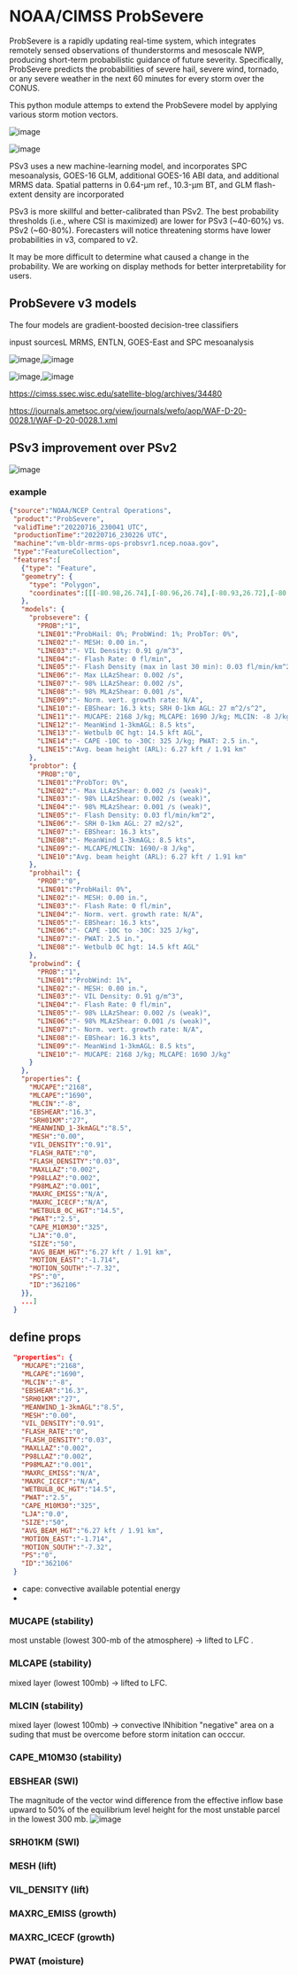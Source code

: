 # NOAA/CIMSS ProbSevere 

ProbSevere is a rapidly updating real-time system, which integrates remotely sensed observations of thunderstorms and mesoscale NWP, producing short-term probabilistic guidance of future severity. Specifically, ProbSevere predicts the probabilities of severe hail, severe wind, tornado, or any severe weather in the next 60 minutes for every storm over the CONUS.

This python module attemps to extend the ProbSevere model by applying various storm motion vectors.


![image](https://user-images.githubusercontent.com/76945789/135806503-02ba51bd-9af2-499a-81b1-9089104fe9a1.png)


![image](https://user-images.githubusercontent.com/76945789/135806799-35f2f394-6e1c-4561-bedc-11a1171b23bc.png)


PSv3 uses a new machine-learning model, and incorporates SPC mesoanalysis, GOES-16 GLM, additional GOES-16 ABI data, and additional MRMS data.
Spatial patterns in 0.64-µm ref., 10.3-µm BT, and GLM flash-extent density are incorporated

PSv3 is more skillful and better-calibrated than PSv2.
The best probability thresholds (i.e., where CSI is maximized) are lower for PSv3 (~40-60%) vs. PSv2 (~60-80%).
Forecasters will notice threatening storms have lower probabilities in v3, compared to v2. 

It may be more difficult to determine what caused a change in the probability.
We are working on display methods for better interpretability for users.

## ProbSevere v3 models

The four models are gradient-boosted decision-tree classifiers

inpust sourcesL MRMS, ENTLN, GOES-East and SPC mesoanalysis


![image](https://user-images.githubusercontent.com/76945789/135807413-ab4a1e03-4b70-4889-aef2-3a77e5287d05.png),![image](https://user-images.githubusercontent.com/76945789/135807429-9da75b62-5a7d-4de5-9ba5-8d27011b0a91.png)

![image](https://user-images.githubusercontent.com/76945789/135807446-aea541f4-7c88-4cc7-8d2a-cb4708410603.png),![image](https://user-images.githubusercontent.com/76945789/135807455-ea2d5bef-b200-43b6-b5f9-b7870c925605.png)


https://cimss.ssec.wisc.edu/satellite-blog/archives/34480

https://journals.ametsoc.org/view/journals/wefo/aop/WAF-D-20-0028.1/WAF-D-20-0028.1.xml



## PSv3 improvement over PSv2


![image](https://user-images.githubusercontent.com/76945789/135807720-978cf8aa-93a0-4061-90a9-730785404d1d.png)


### example 


``` json
{"source":"NOAA/NCEP Central Operations",
 "product":"ProbSevere",
 "validTime":"20220716_230041 UTC",
 "productionTime":"20220716_230226 UTC",                  
 "machine":"vm-bldr-mrms-ops-probsvr1.ncep.noaa.gov",
 "type":"FeatureCollection",
 "features":[
   {"type": "Feature",
   "geometry": {
     "type": "Polygon",
     "coordinates":[[[-80.98,26.74],[-80.96,26.74],[-80.93,26.72],[-80.93,26.70],[-80.96,26.67],[-80.99,26.67],[-81.00,26.68],[-81.00,26.72],[-80.98,26.74]]]
   },
   "models": {
     "probsevere": {
       "PROB":"1",
       "LINE01":"ProbHail: 0%; ProbWind: 1%; ProbTor: 0%",
       "LINE02":"- MESH: 0.00 in.",
       "LINE03":"- VIL Density: 0.91 g/m^3",
       "LINE04":"- Flash Rate: 0 fl/min",
       "LINE05":"- Flash Density (max in last 30 min): 0.03 fl/min/km^2",
       "LINE06":"- Max LLAzShear: 0.002 /s",
       "LINE07":"- 98% LLAzShear: 0.002 /s",
       "LINE08":"- 98% MLAzShear: 0.001 /s",
       "LINE09":"- Norm. vert. growth rate: N/A",
       "LINE10":"- EBShear: 16.3 kts; SRH 0-1km AGL: 27 m^2/s^2",
       "LINE11":"- MUCAPE: 2168 J/kg; MLCAPE: 1690 J/kg; MLCIN: -8 J/kg",
       "LINE12":"- MeanWind 1-3kmAGL: 8.5 kts",
       "LINE13":"- Wetbulb 0C hgt: 14.5 kft AGL",
       "LINE14":"- CAPE -10C to -30C: 325 J/kg; PWAT: 2.5 in.",
       "LINE15":"Avg. beam height (ARL): 6.27 kft / 1.91 km"
     },
     "probtor": {
       "PROB":"0",
       "LINE01":"ProbTor: 0%",
       "LINE02":"- Max LLAzShear: 0.002 /s (weak)",
       "LINE03":"- 98% LLAzShear: 0.002 /s (weak)",
       "LINE04":"- 98% MLAzShear: 0.001 /s (weak)",
       "LINE05":"- Flash Density: 0.03 fl/min/km^2",
       "LINE06":"- SRH 0-1km AGL: 27 m2/s2",
       "LINE07":"- EBShear: 16.3 kts",
       "LINE08":"- MeanWind 1-3kmAGL: 8.5 kts",
       "LINE09":"- MLCAPE/MLCIN: 1690/-8 J/kg",
       "LINE10":"Avg. beam height (ARL): 6.27 kft / 1.91 km"
     },
     "probhail": {
       "PROB":"0",
       "LINE01":"ProbHail: 0%",
       "LINE02":"- MESH: 0.00 in.",
       "LINE03":"- Flash Rate: 0 fl/min",
       "LINE04":"- Norm. vert. growth rate: N/A",
       "LINE05":"- EBShear: 16.3 kts",
       "LINE06":"- CAPE -10C to -30C: 325 J/kg",
       "LINE07":"- PWAT: 2.5 in.",
       "LINE08":"- Wetbulb 0C hgt: 14.5 kft AGL"
     },
     "probwind": {
       "PROB":"1",
       "LINE01":"ProbWind: 1%",
       "LINE02":"- MESH: 0.00 in.",
       "LINE03":"- VIL Density: 0.91 g/m^3",
       "LINE04":"- Flash Rate: 0 fl/min",
       "LINE05":"- 98% LLAzShear: 0.002 /s (weak)",
       "LINE06":"- 98% MLAzShear: 0.001 /s (weak)",
       "LINE07":"- Norm. vert. growth rate: N/A",
       "LINE08":"- EBShear: 16.3 kts",
       "LINE09":"- MeanWind 1-3kmAGL: 8.5 kts",
       "LINE10":"- MUCAPE: 2168 J/kg; MLCAPE: 1690 J/kg"
     }
   },
   "properties": {
     "MUCAPE":"2168",
     "MLCAPE":"1690",
     "MLCIN":"-8",
     "EBSHEAR":"16.3",
     "SRH01KM":"27",
     "MEANWIND_1-3kmAGL":"8.5",
     "MESH":"0.00",
     "VIL_DENSITY":"0.91",
     "FLASH_RATE":"0",
     "FLASH_DENSITY":"0.03",
     "MAXLLAZ":"0.002",
     "P98LLAZ":"0.002",
     "P98MLAZ":"0.001",
     "MAXRC_EMISS":"N/A",
     "MAXRC_ICECF":"N/A",
     "WETBULB_0C_HGT":"14.5",
     "PWAT":"2.5",
     "CAPE_M10M30":"325",
     "LJA":"0.0",
     "SIZE":"50",
     "AVG_BEAM_HGT":"6.27 kft / 1.91 km",
     "MOTION_EAST":"-1.714",
     "MOTION_SOUTH":"-7.32",
     "PS":"0",
     "ID":"362106"
   }},
   ...]
 }

```

## define props

``` json
 "properties": {
   "MUCAPE":"2168",
   "MLCAPE":"1690",
   "MLCIN":"-8",
   "EBSHEAR":"16.3",
   "SRH01KM":"27",
   "MEANWIND_1-3kmAGL":"8.5",
   "MESH":"0.00",
   "VIL_DENSITY":"0.91",
   "FLASH_RATE":"0",
   "FLASH_DENSITY":"0.03",
   "MAXLLAZ":"0.002",
   "P98LLAZ":"0.002",
   "P98MLAZ":"0.001",
   "MAXRC_EMISS":"N/A",
   "MAXRC_ICECF":"N/A",
   "WETBULB_0C_HGT":"14.5",
   "PWAT":"2.5",
   "CAPE_M10M30":"325",
   "LJA":"0.0",
   "SIZE":"50",
   "AVG_BEAM_HGT":"6.27 kft / 1.91 km",
   "MOTION_EAST":"-1.714",
   "MOTION_SOUTH":"-7.32",
   "PS":"0",
   "ID":"362106"
 }
 ```
 
 - cape: convective available potential energy
 - 
 ### MUCAPE (stability)
  most unstable (lowest 300-mb of the atmosphere) -> lifted to LFC .
  
 ### MLCAPE (stability)
  mixed layer (lowest 100mb) -> lifted to LFC.
  
 ### MLCIN (stability)
   mixed layer (lowest 100mb) -> convective INhibition "negative" area on a suding that must be overcome before storm initation can occcur.
   
 ### CAPE_M10M30 (stability)
 
 ### EBSHEAR (SWI)
  The magnitude of the vector wind difference from the effective inflow base upward to 50% of the equilibrium level height for the most unstable parcel in the lowest 300 mb. 
![image](https://user-images.githubusercontent.com/76945789/179429991-569dd3fd-7c5d-4547-b7a6-868217c6a8f1.png)

  
 ### SRH01KM (SWI)
 
 ### MESH (lift)
 
 ### VIL_DENSITY (lift)
 
 ### MAXRC_EMISS (growth)
 
 ### MAXRC_ICECF (growth)
 
 
 ### PWAT (moisture)
 
